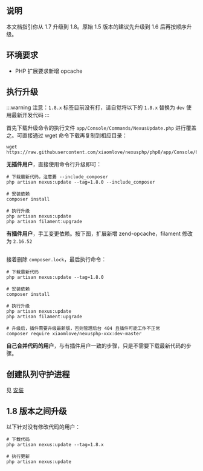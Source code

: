 <ArticleTopAd></ArticleTopAd>

## 说明
本文档指引你从 1.7 升级到 1.8。原始 1.5 版本的建议先升级到 1.6 后再按顺序升级。

## 环境要求

- PHP 扩展要求新增 opcache

## 执行升级

:::warning
注意：`1.8.x` 标签目前没有打，请自觉将以下的 `1.8.x` 替换为 `dev` 使用最新开发代码
:::

首先下载升级命令的执行文件 `app/Console/Commands/NexusUpdate.php` 进行覆盖之。可直接通过 wget 命令下载再复制到相应目录：
```
wget https://raw.githubusercontent.com/xiaomlove/nexusphp/php8/app/Console/Commands/NexusUpdate.php
```

**无插件用户**，直接使用命令行升级即可：
```
# 下载最新代码，注意要 --include_composer
php artisan nexus:update --tag=1.8.0 --include_composer

# 安装依赖
composer install

# 执行升级
php artisan nexus:update
php artisan filament:upgrade
```

**有插件用户**，手工变更依赖。按下图，扩展新增 zend-opcache，filament 修改为 `2.16.52`

<img :src="$withBase('/images/composer.json_1.8.png')">

接着删除 `composer.lock`，最后执行命令：
```
# 下载最新代码
php artisan nexus:update --tag=1.8.0

# 安装依赖
composer install

# 执行升级
php artisan nexus:update
php artisan filament:upgrade

# 升级后，插件需要升级最新版，否则管理后台 404 且插件可能工作不正常
composer require xiaomlove/nexusphp-xxx:dev-master
```

**自己合并代码的用户**，与有插件用户一致的步骤，只是不需要下载最新代码的步骤。

## 创建队列守护进程
见 [安装](./installation.md#创建队列守护进程-1-8需要)

## 1.8 版本之间升级

以下针对没有修改代码的用户：

```
# 下载代码
php artisan nexus:update --tag=1.8.x

# 执行更新
php artisan nexus:update
```
